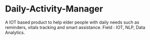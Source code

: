 # Daily-Activity-Manager
A IOT based product to help elder people with daily needs such as reminders, vitals tracking and smart assistance. Field : IOT, NLP, Data Analytics.
